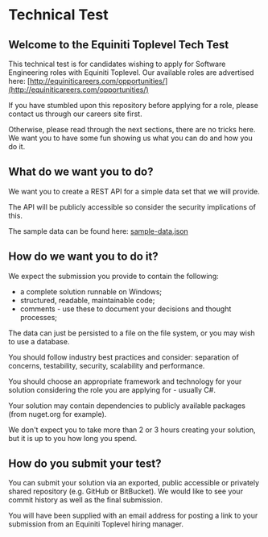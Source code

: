 # Technical Test #

## Welcome to the Equiniti Toplevel Tech Test ##
This technical test is for candidates wishing to apply for Software Engineering roles with Equiniti Toplevel. Our available roles are advertised here: [http://equiniticareers.com/opportunities/](http://equiniticareers.com/opportunities/) 

If you have stumbled upon this repository before applying for a role, please contact us through our careers site first.

Otherwise, please read through the next sections, there are no tricks here. We want you to have some fun showing us what you can do and how you do it.

## What do we want you to do? ##
We want you to create a REST API for a simple data set that we will provide.  

The API will be publicly accessible so consider the security implications of this.

The sample data can be found here: [sample-data.json](https://github.com/philwebb-equiniti/equiniti-toplevel/blob/master/sample-data.json "sample-data.json")

## How do we want you to do it? ##
We expect the submission you provide to contain the following:

- a complete solution runnable on Windows;
- structured, readable, maintainable code;
- comments - use these to document your decisions and thought processes;

The data can just be persisted to a file on the file system, or you may wish to use a database.

You should follow industry best practices and consider: separation of concerns, testability, security, scalability and performance.

You should choose an appropriate framework and technology for your solution considering the role you are applying for - usually C#.

Your solution may contain dependencies to publicly available packages (from nuget.org for example).

We don't expect you to take more than 2 or 3 hours creating your solution, but it is up to you how long you spend.  

## How do you submit your test? ##
You can submit your solution via an exported, public accessible or privately shared repository (e.g. GitHub or BitBucket). We would like to see your commit history as well as the final submission.

You will have been supplied with an email address for posting a link to your submission from an Equiniti Toplevel hiring manager.

